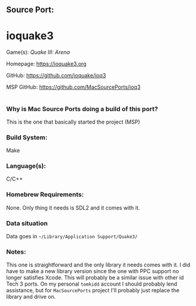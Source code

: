 ## Source Port:
# ioquake3

Game(s): *Quake III: Arena*

Homepage: https://ioquake3.org

GitHub: https://github.com/ioquake/ioq3

MSP GitHub: https://github.com/MacSourcePorts/ioq3

#
### Why is Mac Source Ports doing a build of this port?
This is the one that basically started the project (MSP)

### Build System: 
Make

### Language(s):
C/C++

### Homebrew Requirements:

None. Only thing it needs is SDL2 and it comes with it. 

### Data situation
Data goes in `~/Library/Application Support/Quake3/`

### Notes:
This one is straightforward and the only library it needs comes with it. I did have to make a new library version since the one with PPC support no longer satisfies Xcode. This will probably be a similar issue with other id Tech 3 ports. On my personal `tomkidd` account I should probably lend assistance, but for `MacSourcePorts` project I'll probably just replace the library and drive on. 